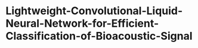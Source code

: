# Lightweight-Convolutional-Liquid-Neural-Network-for-Efficient-Classification-of-Bioacoustic-Signal
